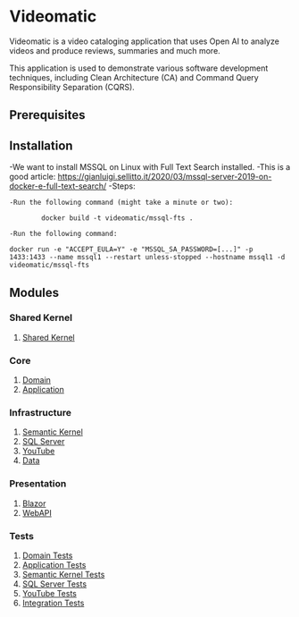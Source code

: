 # Videomatic

Videomatic is a video cataloging application that uses Open AI to analyze videos and produce 
reviews, summaries and much more.

This application is used to demonstrate various software development techniques, including 
Clean Architecture (CA) and Command Query Responsibility Separation (CQRS).

## Prerequisites

## Installation

-We want to install MSSQL on Linux with Full Text Search installed.
-This is a good article:
	https://gianluigi.sellitto.it/2020/03/mssql-server-2019-on-docker-e-full-text-search/
-Steps:

	-Run the following command (might take a minute or two):
```
		docker build -t videomatic/mssql-fts .
```				
	-Run the following command:
```
docker run -e "ACCEPT_EULA=Y" -e "MSSQL_SA_PASSWORD=[...]" -p 1433:1433 --name mssql1 --restart unless-stopped --hostname mssql1 -d videomatic/mssql-fts 
```
## Modules

### Shared Kernel
1. [Shared Kernel](src/Company.SharedKernel/README.md)

### Core
1. [Domain](src/Company.Videomatic.Domain/README.md)
2. [Application](src/Company.Videomatic.Application/README.md)

### Infrastructure
1. [Semantic Kernel](src/Company.Videomatic.Infrastructure.SemanticKernel/README.md)
2. [SQL Server](src/Company.Videomatic.Infrastructure.SqlServer/README.md)
3. [YouTube](src/Company.Videomatic.Infrastructure.YouTube/README.md)
4. [Data](src/Company.Videomatic.Infrastructure.Data/README.md)

### Presentation
1. [Blazor](src/VideoMaticBlazorApp/README.md)	
2. [WebAPI](src/VideomaticWebAPI/README.md)	

### Tests	
1. [Domain Tests](tests/Company.Videomatic.Domain.Tests/README.md)
2. [Application Tests](tests/Company.Videomatic.Application.Tests/README.md)
1. [Semantic Kernel Tests](tests/Company.Videomatic.Infrastructure.SemanticKernel.Tests/README.md)
2. [SQL Server Tests](tests/Company.Videomatic.Infrastructure.SqlServer.Tests/README.md)
1. [YouTube Tests](tests/Company.Videomatic.Infrastructure.YouTube.Tests/README.md)
1. [Integration Tests](tests/Company.Videomatic.Integration.Tests/README.md)